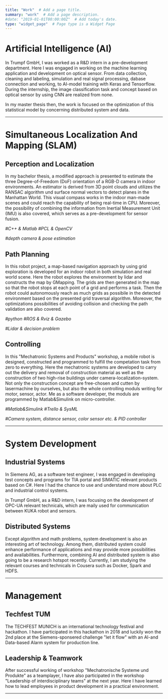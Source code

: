 ```yaml
---
title: "Work"  # Add a page title.
summary: "work"  # Add a page description.
#date: "2019-01-01T00:00:00Z"  # Add today's date.
type: "widget_page"  # Page type is a Widget Page
---
```


Artificial Intelligence (AI)
===============
In Trumpf GmbH, I was worked as a R&D intern in a pre-development department. Here I was engaged in working on the machine learning application and development on optical sensor. From data collection, cleaning and labeling, simulation and real signal processing, dabase connection and working, to AI-model training with Keras and Tensorflow. During the internship, the image classification task and concept based on optical sensor by using CNN are realized from none. 

In my master thesis then, the work is focused on the optimization of this statistical model by concerning distributed system and data.

***

Simultaneous Localization And Mapping (SLAM)
===============
Perception and Localization
---------------
In my bachelor thesis, a modified approach is presented to estimate the three Degree-of-Freedom (DoF) orientation of a RGB-D camera in indoor environments. An estimator is derived from 3D point clouds and utilizes the RANSAC algorithm und surface normal vectors to detect planes in the Manhattan World. This visual compass works in the indoor man-made scenes and could reach the capability of being real-time in CPU. Moreover, the possibility of combining the information from Inertial Measurement Unit (IMU) is also covered, which serves as a pre-development for sensor fusion.

*#C++ & Matlab*
*#PCL & OpenCV*

*#depth camera & pose estimation*


Path Planning
---------------
In this robot project, a map-based navigation approach by using grid exploration is developed for an indoor robot in both simulation and real world scene. Here the robot explores the environment by lidar and constructs the map by GMapping. The grids are then generated in the map so that the robot stops at each point of a grid and performs a task. Then the robot could autonomously reach as much grids as possibile in the detected environment based on the presented grid traversal algorithm. Moreover, the optimizations possibilities of avoiding collision and checking the path validation are also covered. 

*#python*
*#ROS & Rviz & Gazebo*

*#Lidar & decision problem*


Controlling
---------------
In this "Mechatronic Systems and Products" workshop, a mobile robot is designed, constructed and programmed to fulfill the competation task from zero to everything. Here the mechatronic systems are developed to carry out the delivery and removal of construction material as well as the construction of two high-rise buildings under camera-localization-system. Not only the construction concept are free-chosen and cutten by lasermachine by ourselves, but also the whole controlling moduls writing for motor, sensor, actor. Me as a software developer, the moduls are programmed by Matlab&Simulink on micro-controller.

*#Matlab&Simulink*
*#Trello & SysML*

*#Camera system, distance sensor, color sensor etc. & PID controller*

***

System Development
===============
Industrial Systems
---------------
In Siemens AG, as a software test engineer, I was engaged in developing test concepts and programs for TIA portal and SIMATIC relevant products based on C#. Here I had the chance to use and understand more about PLC and industrial control systems.

In Trumpf GmbH, as a R&D intern, I was focusing on the development of OPC-UA relevant technicals, which are maily used for communication between KUKA robot and sensors.

Distributed Systems
---------------
Except algorithm and math problems, system development is also an interesting art of technology. Among them, distributed system could enhance performance of applications and may provide more possibilities and availabilities. Furthermore, combining AI and distributed system is also going to be a research hotspot recently. Currently, I am studying the relevant courses and technicals in Cousera such as Docker, Spark and HDFS. 
***

Management
===============
Techfest TUM
---------------
The TECHFEST MUNICH is an international technology festival and hackathon. I have participated in this hackathon in 2018 and luckily won the 2nd place at the Siemens-sponsered challenge "let it flow" with an AI-and Data-based Alarm system for production line.

Leadership & Teamwork
---------------
After successful working of workshop "Mechatronische Systeme und Produkte" as a teamplayer, I have also participated in the workshop "Leadership of interdisciplinary teams" at the next year. Here I have learned how to lead employees in product development in a practical environment.

***

